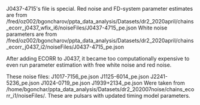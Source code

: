 J0437-4715's file is special.
Red noise and FD-system parameter estimates are from /fred/oz002/bgoncharov/ppta_data_analysis/Datasets/dr2_2020april/chains_ecorr_j0437_wfix_i6/noiseFiles/J0437-4715_pe.json
White noise parameters are from /fred/oz002/bgoncharov/ppta_data_analysis/Datasets/dr2_2020april/chains_ecorr_j0437_i2/noiseFiles/J0437-4715_pe.json

After adding ECORR to J0437, it became too computationally expensive to even run parameter estimation with free white noise and red noise.

These noise files:
J1017-7156_pe.json  J1125-6014_pe.json  J2241-5236_pe.json
J1024-0719_pe.json  J1939+2134_pe.json
Were taken from /home/bgonchar/ppta_data_analysis/Datasets/dr2_202007noise/chains_ecorr_i1/noiseFiles/.
These are pulsars with updated timing model parameters.
